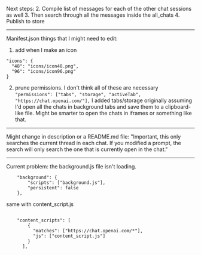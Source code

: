 Next steps:
2. Compile list of messages for each of the other chat sessions as well
3. Then search through all the messages inside the all_chats
4. Publish to store

---

Manifest.json things that I might need to edit:
1. add when I make an icon
```
"icons": {
  "48": "icons/icon48.png",
  "96": "icons/icon96.png"
}
```
2. prune permissions. I don't think all of these are necessary
`"permissions": ["tabs", "storage", "activeTab", "https://chat.openai.com/"],`
I added tabs/storage originally assuming I'd open all the chats in background tabs and save them to a clipboard-like file. Might be smarter to open the chats in iframes or something like that.

---

Might change in description or a README.md file:
"Important, this only searches the current thread in each chat. If you modified a prompt, the search will only search the one that is currently open in the chat."

---

Current problem: the background.js file isn't loading.
```
    "background": {
        "scripts": ["background.js"],
        "persistent": false
    },
```
same with content_script.js
```

    "content_scripts": [
        {
          "matches": ["https://chat.openai.com/*"],
          "js": ["content_script.js"]
        }
      ],
```
